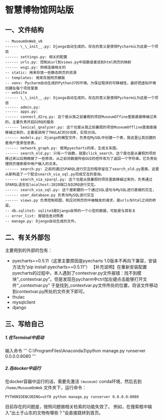 # 智慧博物馆网站版
## 一、文件结构
```
-- MuseumOnWeb_v0
------ \_\_init__.py: Django自动生成的，存在的意义是使得Pycharm认为这是一个项目
------ settings.py: 相关的配置
------ urls.py: 控制从url到views.py中函数或者说到html网页的映射
------ wsgi.py: 网络连接相关的
-- static: 用来存放一些静态网页的资源
-- templates: 用来存放网页模板
-- venv: Pycharm自动生成的Python37的环境。为保证程序的可移植性，最好把虚拟环境创建在每个项目里面
-- website
------ \_\_init__.py: Django自动生成的，存在的意义是使得Pycharm认为这是一个项目
------ admin.py:
------ apps.py:
------ connect_d2rq.py: 这个是从我之前暑假的项目MuseumOffine里面直接移植过来的，主要负责开启D2RQ的服务
------ lexical_qnalyzer.py: 这个也是从我之前暑假的项目MuseumOffline里面直接移植过来的，主要是调用了THULAC的分词库，实现分词。
------ models.py: Django的模型文件，负责在MySQL中创建一个表，我这里让其创建的是用户登录信息表。
------ network_graph.py: 使用pyecharts的库，生成关系图。
------ search_old.py: 只有一个函数，就是click_search，这个是也是从暑假的项目移过来以后稍微做了一些修改，从之前将数据传给GUI的控件改为了返回一个字符串。它负责处理网页搜索框中用户输入的文本。
------ search.py: 之前的通过SPARQL进行交互的程序留在了search_old.py里面，这里从新构造了一个配合search_via_sql.py完成交互的查询。
------ search_via_sparql.py: 这个也是从我暑假的项目里面移植过来的，负责通过SPARQL语言在localhost:2020端口与D2RQ进行交互。
------ search_via_sql.py: 这个是新建的一个通过SQL语句与MySQL进行直接的交互，
------ user_database.py 负责与MySQL进行交互
------ views.py 负责控制视图，和应对网页的中被触发的请求，是urls与html之间的桥梁。
-- db.sqlite3: sqlite3是Django自带的一个小型的数据，可能是与其有关
-- error_list: 报错信息对照表
-- manage.py: Django自动生成的文件。
```
## 二、有关外部包
主要用到的外部的包有：
- pyecharts==0.5.11（这里主要原因是pyecharts 1.0版本不再向下兼容，安装方法为“pip install pyecharts==0.5.11”）
【补充说明】在重新安装配置pyecharts的过程中，本人遇到了contextvar.py文件报错：找不到模块“_contextvar.py”。但是发现在pycharm中ctrl加左键点击能够打开文件“_contextvar.py”
于是找到_contextvar.py文件所处的位置，将该文件移动到contextvar.py所处的文件夹下即可。
- thulac
- mysqlclient
- django

## 三、写给自己
##### 1.在Terminal中启动
输入命令 
'''
C:\ProgramFiles\Anaconda3\python manage.py runserver 0.0.0.0:8080
'''

##### 2.在docker中运行
在docker容器中运行的话，需要先激活 `(museum)` conda环境，然后去到 `/home/MuseumOnWeb` 文件夹下，运行命令：
```
PYTHONIOENCODING=utf8 python manage.py runserver 0.0.0.0:8080
```
目前存在的问题是，按照问题做相关检索的功能失效了。
例如，在搜索框中输入“出土于山东的文物有哪些？”会直接跳转到首页。
